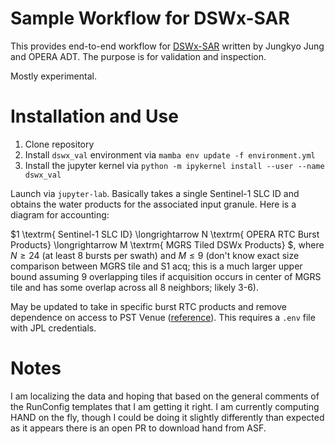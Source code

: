 # Sample Workflow for DSWx-SAR

This provides end-to-end workflow for [DSWx-SAR](https://github.com/opera-adt/DSWX-SAR/tree/main) written by Jungkyo Jung and OPERA ADT. The purpose is for validation and inspection.

Mostly experimental.

# Installation and Use

1. Clone repository
2. Install `dswx_val` environment via `mamba env update -f environment.yml`
3. Install the jupyter kernel via `python -m ipykernel install --user --name dswx_val`

Launch via `jupyter-lab`. Basically takes a single Sentinel-1 SLC ID and obtains the water products for the associated input granule. Here is a diagram for accounting:

$1 \textrm{ Sentinel-1 SLC ID} \longrightarrow N \textrm{ OPERA RTC Burst Products} \longrightarrow M \textrm{ MGRS Tiled DSWx Products}
$, where $N\geq24$ (at least 8 bursts per swath) and $M \leq 9$ (don't know exact size comparison between MGRS tile and S1 acq; this is a much larger upper bound assuming 9 overlapping tiles if acquisition occurs in center of MGRS tile and has some overlap across all 8 neighbors; likely 3-6).

May be updated to take in specific burst RTC products and remove dependence on access to PST Venue ([reference](https://github.com/OPERA-Cal-Val/DSWx-Requirement-Verification#setup-for-validation-table-generation)). This requires a `.env` file with JPL credentials.


# Notes

I am localizing the data and hoping that based on the general comments of the RunConfig templates that I am getting it right. I am currently computing HAND on the fly, though I could be doing it slightly differently than expected as it appears there is an open PR to download hand from ASF.
